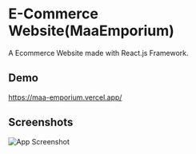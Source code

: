 # E-Commerce Website(MaaEmporium)

A Ecommerce Website made with React.js Framework.


## Demo

https://maa-emporium.vercel.app/



## Screenshots

![App Screenshot](https://i.ibb.co/fQ293tm/image.png)


